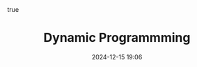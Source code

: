 ---
title: 15. Dynamic Programmming
# description: Short summary of the post
date: 2024-12-15 19:06
categories: [Computer Science, Algorithm]
tags: []     # TAG names should always be lowercase
math: true
pin: false
---